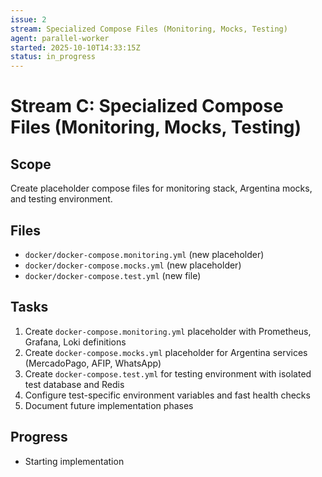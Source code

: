 ```yaml
---
issue: 2
stream: Specialized Compose Files (Monitoring, Mocks, Testing)
agent: parallel-worker
started: 2025-10-10T14:33:15Z
status: in_progress
---
```


# Stream C: Specialized Compose Files (Monitoring, Mocks, Testing)

## Scope
Create placeholder compose files for monitoring stack, Argentina mocks, and testing environment.

## Files
- `docker/docker-compose.monitoring.yml` (new placeholder)
- `docker/docker-compose.mocks.yml` (new placeholder)
- `docker/docker-compose.test.yml` (new file)

## Tasks
1. Create `docker-compose.monitoring.yml` placeholder with Prometheus, Grafana, Loki definitions
2. Create `docker-compose.mocks.yml` placeholder for Argentina services (MercadoPago, AFIP, WhatsApp)
3. Create `docker-compose.test.yml` for testing environment with isolated test database and Redis
4. Configure test-specific environment variables and fast health checks
5. Document future implementation phases

## Progress
- Starting implementation
